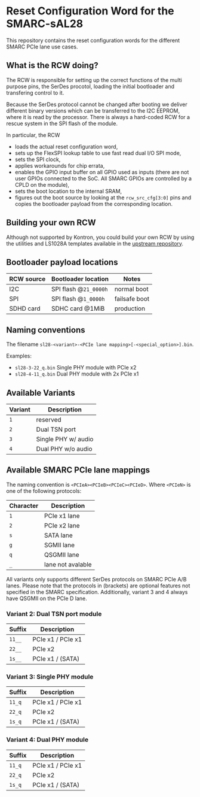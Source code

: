# Reset Configuration Word for the SMARC-sAL28

This repository contains the reset configuration words for the different
SMARC PCIe lane use cases.

## What is the RCW doing?

The RCW is responsible for setting up the correct functions of the multi
purpose pins, the SerDes procotol, loading the initial bootloader and
transfering control to it.

Because the SerDes protocol cannot be changed after booting we deliver
different binary versions which can be transferred to the I2C EEPROM, where
it is read by the processor. There is always a hard-coded RCW for a
rescue system in the SPI flash of the module.

In particular, the RCW
* loads the actual reset configuration word,
* sets up the FlexSPI lookup table to use fast read dual I/O SPI mode,
* sets the SPI clock,
* applies workarounds for chip errata,
* enables the GPIO input buffer on all GPIO used as inputs (there are not
  user GPIOs connected to the SoC. All SMARC GPIOs are controlled by a CPLD
  on the module),
* sets the boot location to the internal SRAM,
* figures out the boot source by looking at the `rcw_src_cfg[3:0]` pins and
  copies the bootloader payload from the corresponding location.

## Building your own RCW

Although not supported by Kontron, you could build your own RCW by using
the utilities and LS1028A templates available in the [upstream
repository][1].

## Bootloader payload locations

| RCW source | Bootloader location   | Notes         |
| ---------- | --------------------- | ------------- |
| I2C        | SPI flash @`21_0000h` | normal boot   |
| SPI        | SPI flash @`1_0000h`  | failsafe boot |
| SDHD card  | SDHC card @1MiB       | production    |

## Naming conventions

The filename `sl28-<variant>-<PCIe lane mapping>[-<special_option>].bin`.

Examples:

* `sl28-3-22_q.bin` Single PHY module with PCIe x2
* `sl28-4-11_q.bin` Dual PHY module with 2x PCIe x1

## Available Variants

| Variant | Description         |
| ------- | ------------------- |
| `1`     | reserved            |
| `2`     | Dual TSN port       |
| `3`     | Single PHY w/ audio |
| `4`     | Dual PHY w/o audio  |

## Available SMARC PCIe lane mappings

The naming convention is `<PCIeA><PCIeB><PCIeC><PCIeD>`. Where `<PCIeN>` is
one of the following protocols:

| Character | Description       |
| --------- | ----------------- |
| `1`       | PCIe x1 lane      |
| `2`       | PCIe x2 lane      |
| `s`       | SATA lane         |
| `g`       | SGMII lane        |
| `q`       | QSGMII lane       |
| `_`       | lane not avalable |

All variants only supports different SerDes protocols on SMARC PCIe A/B
lanes. Please note that the protocols in (brackets) are optional features
not specified in the SMARC specification. Additionally, variant 3 and 4
always have QSGMII on the PCIe D lane.

### Variant 2: Dual TSN port module


| Suffix | Description       |
| ------ | ----------------- |
| `11__` | PCIe x1 / PCIe x1 |
| `22__` | PCIe x2           |
| `1s__` | PCIe x1 / (SATA)  |

### Variant 3: Single PHY module

| Suffix | Description       |
| ------ | ----------------- |
| `11_q` | PCIe x1 / PCIe x1 |
| `22_q` | PCIe x2           |
| `1s_q` | PCIe x1 / (SATA)  |

### Variant 4: Dual PHY module

| Suffix | Description       |
| ------ | ----------------- |
| `11_q` | PCIe x1 / PCIe x1 |
| `22_q` | PCIe x2           |
| `1s_q` | PCIe x1 / (SATA)  |

[1]: https://source.codeaurora.org/external/qoriq/qoriq-components/rcw/
